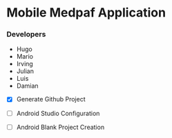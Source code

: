 # Mobile Medpaf Application
### Developers
- Hugo
- Mario
- Irving
- Julian
- Luis
- Damian


 - [x] Generate Github Project
 - [ ] Android Studio Configuration
 - [ ] Android Blank Project Creation

